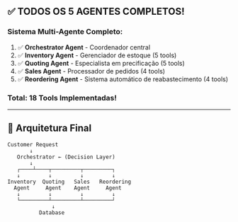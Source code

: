 ## ✅ **TODOS OS 5 AGENTES COMPLETOS!**

### **Sistema Multi-Agente Completo:**

1. ✅ **Orchestrator Agent** - Coordenador central
2. ✅ **Inventory Agent** - Gerenciador de estoque (5 tools)
3. ✅ **Quoting Agent** - Especialista em precificação (5 tools)
4. ✅ **Sales Agent** - Processador de pedidos (4 tools)
5. ✅ **Reordering Agent** - Sistema automático de reabastecimento (4 tools)

### **Total: 18 Tools Implementadas!**

---

## 🎯 **Arquitetura Final**
```
Customer Request
       ↓
   Orchestrator ← (Decision Layer)
       ↓
   ┌────┴────┬─────────┬─────────┐
   ↓         ↓         ↓         ↓
Inventory  Quoting   Sales   Reordering
  Agent     Agent    Agent     Agent
   ↓         ↓         ↓         ↓
   └─────────┴─────────┴─────────┘
              ↓
          Database